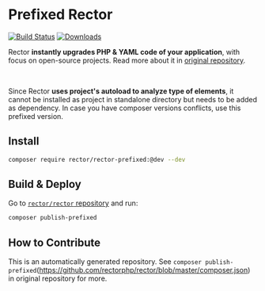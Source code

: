 # Prefixed Rector

[![Build Status](https://img.shields.io/travis/rectorphp/rector-prefixed/master.svg?style=flat-square)](https://travis-ci.org/rectorphp/rector-prefixed)
[![Downloads](https://img.shields.io/packagist/dt/rector/rector-prefixed.svg?style=flat-square)](https://packagist.org/packages/rector/rector)

Rector **instantly upgrades PHP & YAML code of your application**, with focus on open-source projects.
Read more about it in [original repository](https://github.com/rectorphp/rector).

<br>

Since Rector **uses project's autoload to analyze type of elements**, it cannot be installed as project in standalone directory but needs to be added as dependency. In case you have composer versions conflicts, use this prefixed version.

## Install

```bash
composer require rector/rector-prefixed:@dev --dev
```

## Build & Deploy

Go to [`rector/rector` repository](https://github.com/rectorphp/rector) and run:

```bash
composer publish-prefixed
```

## How to Contribute

This is an automatically generated repository. See `composer publish-prefixed`(https://github.com/rectorphp/rector/blob/master/composer.json) in original repository for more.
